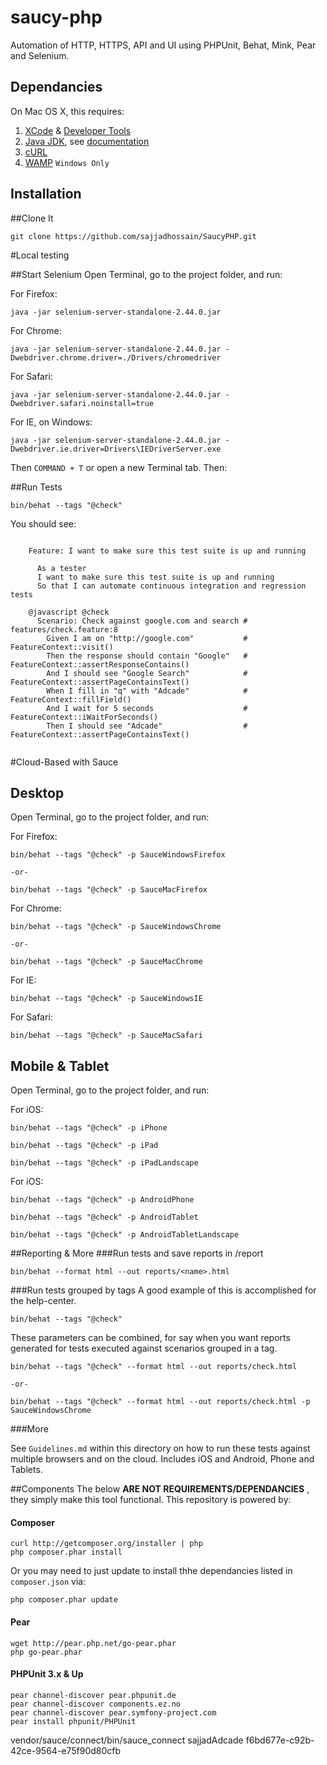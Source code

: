 # saucy-php
Automation of HTTP, HTTPS, API and UI using PHPUnit, Behat, Mink, Pear and Selenium.

## Dependancies
On Mac OS X, this requires:

1. [XCode](https://developer.apple.com/xcode/downloads/) & [Developer Tools](http://stackoverflow.com/questions/9329243/xcode-4-4-and-later-install-command-line-tools)
3. [Java JDK](http://www.oracle.com/technetwork/java/javase/downloads/jdk7-downloads-1880260.html), see [documentation](http://docs.oracle.com/javase/7/docs/webnotes/install/mac/mac-jdk.html) 
4. [cURL](http://curl.haxx.se/download.html)
5. [WAMP](http://www.wampserver.com/en/) `Windows Only` 


## Installation
##Clone It

	git clone https://github.com/sajjadhossain/SaucyPHP.git


#Local testing

##Start Selenium
Open Terminal, go to the project folder, and run:

For Firefox:

	java -jar selenium-server-standalone-2.44.0.jar
	
For Chrome:

	java -jar selenium-server-standalone-2.44.0.jar -Dwebdriver.chrome.driver=./Drivers/chromedriver

For Safari:

	java -jar selenium-server-standalone-2.44.0.jar -Dwebdriver.safari.noinstall=true

For IE, on Windows:

	java -jar selenium-server-standalone-2.44.0.jar -Dwebdriver.ie.driver=Drivers\IEDriverServer.exe

Then `COMMAND + T` or open a new Terminal tab. Then:

##Run Tests

	bin/behat --tags "@check"

You should see:

```gherkin

	Feature: I want to make sure this test suite is up and running
	  
	  As a tester
	  I want to make sure this test suite is up and running
	  So that I can automate continuous integration and regression tests
	
	@javascript @check
	  Scenario: Check against google.com and search # features/check.feature:8
	    Given I am on "http://google.com"           # FeatureContext::visit()
	    Then the response should contain "Google"   # FeatureContext::assertResponseContains()
	    And I should see "Google Search"            # FeatureContext::assertPageContainsText()
	    When I fill in "q" with "Adcade"            # FeatureContext::fillField()
	    And I wait for 5 seconds                    # FeatureContext::iWaitForSeconds()
	    Then I should see "Adcade"                  # FeatureContext::assertPageContainsText()
	

```

#Cloud-Based with Sauce
## Desktop
Open Terminal, go to the project folder, and run:

For Firefox:

	bin/behat --tags "@check" -p SauceWindowsFirefox
	
	-or- 
	
	bin/behat --tags "@check" -p SauceMacFirefox
	
For Chrome:

	bin/behat --tags "@check" -p SauceWindowsChrome 
			
	-or- 
	
	bin/behat --tags "@check" -p SauceMacChrome

	
For IE:

	bin/behat --tags "@check" -p SauceWindowsIE
	
For Safari:

	bin/behat --tags "@check" -p SauceMacSafari
	
## Mobile & Tablet
Open Terminal, go to the project folder, and run:

For iOS:

	bin/behat --tags "@check" -p iPhone

	bin/behat --tags "@check" -p iPad
	
	bin/behat --tags "@check" -p iPadLandscape

For iOS:

	bin/behat --tags "@check" -p AndroidPhone

	bin/behat --tags "@check" -p AndroidTablet
	
	bin/behat --tags "@check" -p AndroidTabletLandscape
		

##Reporting & More
###Run tests and save reports in /report

	bin/behat --format html --out reports/<name>.html

###Run tests grouped by tags
A good example of this is accomplished for the help-center. 

	bin/behat --tags "@check"

These parameters can be combined, for say when you want reports generated for tests executed against scenarios grouped in a tag. 

	bin/behat --tags "@check" --format html --out reports/check.html
	
	-or-
	
	bin/behat --tags "@check" --format html --out reports/check.html -p SauceWindowsChrome

###More

See `Guidelines.md` within this directory on how to run these tests against multiple browsers and on the cloud. Includes iOS and Android, Phone and Tablets.

##Components
The below **ARE NOT REQUIREMENTS/DEPENDANCIES** , they simply make this tool functional. This repository is powered by:
#### Composer

	curl http://getcomposer.org/installer | php
	php composer.phar install

Or you may need to just update to install thhe dependancies listed in `composer.json` via:

	php composer.phar update
	

#### Pear

	wget http://pear.php.net/go-pear.phar
	php go-pear.phar

#### PHPUnit 3.x & Up

	pear channel-discover pear.phpunit.de
	pear channel-discover components.ez.no
	pear channel-discover pear.symfony-project.com
	pear install phpunit/PHPUnit
	
vendor/sauce/connect/bin/sauce_connect sajjadAdcade f6bd677e-c92b-42ce-9564-e75f90d80cfb
